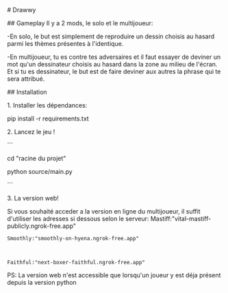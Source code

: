 ﻿\# Drawwy

\## Gameplay
Il y a 2 mods, le solo et le multijoueur:

-En solo, le but est simplement de reproduire un dessin choisis au hasard parmi les thèmes présentes à l'identique.

-En multijoueur, tu es contre tes adversaires et il faut essayer de deviner un mot qu'un dessinateur choisis au hasard dans la zone au milieu de l'écran. Et si tu es dessinateur, le but est de faire deviner aux autres la phrase qui te sera attribué.

\## Installation

1\. Installer les dépendances:

pip install -r requirements.txt

2\. Lancez le jeu !

\```

cd "racine du projet"

python source/main.py

\```

3\. La version web!

Si vous souhaité acceder a la version en ligne du multijoueur, il suffit d'utiliser les adresses si dessous selon le serveur:
    Mastiff:"vital-mastiff-publicly.ngrok-free.app"



    Smoothly:"smoothly-on-hyena.ngrok-free.app"
  


    Faithful:"next-boxer-faithful.ngrok-free.app"

PS: La version web n'est accessible que lorsqu'un joueur y est déja présent depuis la version python
